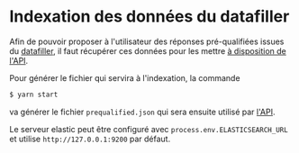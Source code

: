 # Indexation des données du datafiller

Afin de pouvoir proposer à l'utilisateur des réponses pré-qualifiées issues du [datafiller](https://github.com/SocialGouv/datafiller/), il faut récupérer ces données pour les mettre [à disposition de l'API](../code-du-travail-api/routes/search/search.prequalified.js).

Pour générer le fichier qui servira à l'indexation, la commande

```sh
$ yarn start
```

va générer le fichier `prequalified.json` qui sera ensuite utilisé par [l'API](../code-du-travail-api/routes/search/search.prequalified.js).

Le serveur elastic peut être configuré avec `process.env.ELASTICSEARCH_URL` et utilise `http://127.0.0.1:9200` par défaut.

